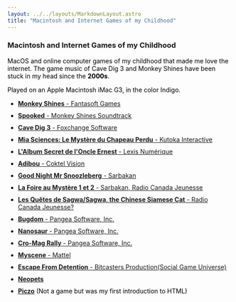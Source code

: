 ```yaml
---
layout: ../../layouts/MarkdownLayout.astro
title: "Macintosh and Internet Games of my Childhood"
---
```


### Macintosh and Internet Games of my Childhood
MacOS and online computer games of my childhood that made me love the internet.  The game music of Cave Dig 3 and Monkey Shines have been stuck in my head since the <b>2000s</b>. 

Played on an Apple Macintosh iMac G3, in the color Indigo.

- [**Monkey Shines** - Fantasoft Games](https://www.youtube.com/watch?v=VY7g394GI3E&t=28s)
- [**Spooked** - Monkey Shines Soundtrack](https://www.youtube.com/watch?v=v_suegkflOw)
- [**Cave Dig 3** - Foxchange Software](https://www.youtube.com/watch?v=HFg5a6O_PBg)
- [**Mia Sciences: Le Mystère du Chapeau Perdu** - Kutoka Interactive](https://www.kutoka.com/en/mia-collection.html)
- [**L'Album Secret de l'Oncle Ernest** -  Lexis Numérique](https://www.macintoshrepository.org/43311-l-album-secret-de-l-oncle-ernest)
- [**Adibou** - Coktel Vision](https://www.youtube.com/watch?v=WVBTl9jtCkg)
- [**Good Night Mr Snoozleberg** - Sarbakan](https://archive.org/details/snoozleberg)
- [**La Foire au Mystère 1 et 2** - Sarbakan, Radio Canada Jeunesse](https://archive.org/details/la-foire-aux-mysteres-3)
- [**Les Quêtes de Sagwa/Sagwa, the Chinese Siamese Cat** - Radio Canada Jeunesse?](https://www.youtube.com/watch?app=desktop&v=osiWfIhAgGo)
- [**Bugdom** - Pangea Software, Inc.](https://www.pangeasoft.net/bug/index.html)
- [**Nanosaur** - Pangea Software, Inc.](https://www.pangeasoft.net/nano/info.html)
- [**Cro-Mag Rally** - Pangea Software, Inc.](https://www.pangeasoft.net/cromag/demo.html)
- [**Myscene** - Mattel](https://en.wikipedia.org/wiki/My_Scene)
- [**Escape From Detention** - Bitcasters Production(Social Game Universe)](https://www.youtube.com/watch?v=CXiWW0sSYxM)
- [**Neopets**](https://www.neopets.com)  
- [**Piczo**](https://en.wikipedia.org/wiki/Piczo) (Not a game but was my first introduction to HTML)

<style>
    li,p { /* :global(li,p) */
        color: black;
        /* font-family: var(--font-text); */
        /* font-size: 17px; */
        margin-bottom: 10px;
    }
 </style>   